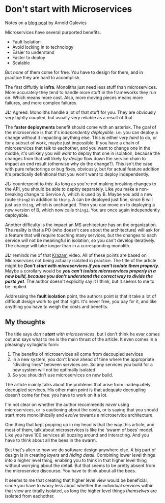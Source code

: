 # Don't start with Microservices

Notes on a [blog post](https://arnoldgalovics.com/microservices-in-production/) by Arnold Galovics

Microservices have several purported benefits. 

* Fault Isolation
* Avoid locking in to technology
* Easier to understand
* Faster to deploy
* Scalable

But _none_ of them come for free. You have to design for them, and in practice they are hard to accomplish.

The first diffultly is **infra**. Monoliths just need less stuff than microservices. More accurately they tend to handle more stuff in the frameworks they run on. Which means more cost. Also, more moving pieces means more failures, and more complex failures.

**JL:** Agreed. Monoliths handle a lot of that stuff for you. They are obviously very tightly coupled, but usually very reliable as a result of that.

The **faster deployments** benefit should come with an asterisk. The goal of the microservice is that it's _independently deployable_. i.e. you can deploy a change without it impacting anything else. This is either _very hard_ to do, or for a subset of work, maybe just impossible. If you have a chain of microservices that talk to eachother, and you want to change one in the middle, it's unlikely you will _want_ to deploy that one in isolation, because the changes from that will likely _by design_ flow down the service chain to impact an end result (otherwise why do the change?). This isn't the case with pure refactorings or bug fixes, obviously, but for actual feature addition it's practically definitional that you won't want to deploy independently.

**JL:** counterpoint to this: As long as you're not making breaking changes to the API, you should be able to deploy separately. Like you make a non-breaking change to Service A, which is used by B. Maybe you add a new route `thing2` in addition to `thing`. A can be deployed just fine, since B will just use `thing`, which is unchanged. Then you can move on to deploying a new version of B, which now calls `thing2`. You are once again independently deployable.

Another difficulty is the impact an MS architecture has on the organization. The reality is that a PO (who doesn't care about the architecture) will ask for a feature that will require touching many services, but the changes to each service will not be meaningful in isolation, so you can't develop iteratively. The change will take _longer_ than in a corresponding monolith.

**JL:** reminds me of that [Krazam](https://www.youtube.com/watch?v=y8OnoxKotPQ) video. All of these points are based on Microservices not being actually isolated in practice. The title of the article might be **_Don't start with microservices if you can't isolate them properly_**. Maybe a corollary would be **_you can't isolate microservices properly in a new build, because you don't understand the correct way to divide the parts yet_**. The author doesn't explicitly say it I think, but it seems to me to be implied.

Addressing the **fault isolation** point, the authors point is that it take a lot of difficult design work to get that right. It's never free, you pay for it, and like anything you have to weigh the costs and benefits.

## My thoughts

The title says _don't **start** with microservices_, but I don't think he ever comes out and says what to me is the main thrust of the article. It even comes in a pleasingly syllogistic form:

1. The benefits of microservices all come from decoupled services
2. In a new system, you don't know ahead of time where the appropriate "dividing lines" between services are. So any services you build for a new system will not be optimally isolated
4. So you shouldn't use microservices on new build.

The article mainly talks about the problems that arise from inadequately decoupled services. His other main point is that adequate decoupling doesn't come for free: you have to work on it a lot.

I'm not clear on whether the author recommends _never_ using microservices, or is cautioning about the costs, or is saying that you should start more monolithically and _evolve_ towards a microservice architecture.

One thing that kept popping up in my head is that the way this article, and most of them, talk about microservices is like the 'swarm of bees' model. Like you have 100 services all buzzing around and interacting. And you have to think about all the bees in the swarm.

But that's alien to how we do software design anywhere else. A big part of design is in creating _layers_ and _hiding detail_. Combining lower level things into a higher level thing, enabling you to think in that higher level thing without worrying about the detail. But that seems to be pretty absent from the microservice discourse. You have to think about all the bees.

It seems to me that creating that higher level view would be beneficial, since you have to worry less about whether the individual services within that view are totally isolated, as long the higher level things _themselves_ are isolated from eachother.

